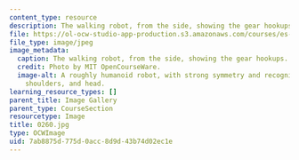 ```yaml
---
content_type: resource
description: The walking robot, from the side, showing the gear hookups.
file: https://ol-ocw-studio-app-production.s3.amazonaws.com/courses/es-293-lego-robotics-spring-2007/7ab8875d775d0acc8d9d43b74d02ec1e_0260.jpg
file_type: image/jpeg
image_metadata:
  caption: The walking robot, from the side, showing the gear hookups.
  credit: Photo by MIT OpenCourseWare.
  image-alt: A roughly humanoid robot, with strong symmetry and recognizable feet,
    shoulders, and head.
learning_resource_types: []
parent_title: Image Gallery
parent_type: CourseSection
resourcetype: Image
title: 0260.jpg
type: OCWImage
uid: 7ab8875d-775d-0acc-8d9d-43b74d02ec1e
---
```

